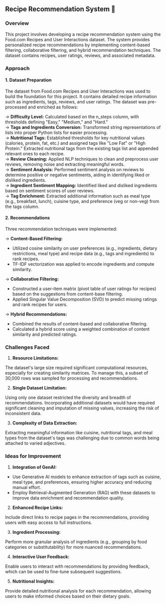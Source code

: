 ## Recipe Recommendation System 🥘

### Overview
This project involves developing a recipe recommendation system using the Food.com Recipes and User Interactions dataset. The system provides personalized recipe recommendations by implementing content-based filtering, collaborative filtering, and hybrid recommendation techniques. The dataset contains recipes, user ratings, reviews, and associated metadata.

### Approach
#### 1. **Dataset Preparation**
The dataset from Food.com Recipes and User Interactions was used to build the foundation for this project. It contains detailed recipe information such as ingredients, tags, reviews, and user ratings. The dataset was pre-processed and enriched as follows:

-> **Difficulty Level:** Calculated based on the n_steps column, with thresholds defining "Easy," "Medium," and "Hard."  
-> **Tags and Ingredients Conversion:** Transformed string representations of lists into proper Python lists for easier processing.  
-> **Nutritional Tags:** Established thresholds for key nutritional values (calories, protein, fat, etc.) and assigned tags like "Low Fat" or "High Protein." Extracted nutritional tags from the existing tags list and appended relevant ones to each recipe.  
-> **Review Cleaning:** Applied NLP techniques to clean and preprocess user reviews, removing noise and extracting meaningful words.  
-> **Sentiment Analysis:** Performed sentiment analysis on reviews to determine positive or negative sentiments, aiding in identifying liked or disliked ingredients.  
-> **Ingredient Sentiment Mapping:** Identified liked and disliked ingredients based on sentiment scores of user reviews.  
-> **Tag Enrichment:** Extracted additional information such as meal type (e.g., breakfast, lunch), cuisine type, and preference (veg or non-veg) from the tags column.  

#### 2. Recommendations
Three recommendation techniques were implemented:

-> **Content-Based Filtering:**
* Utilized cosine similarity on user preferences (e.g., ingredients, dietary restrictions, meal type) and recipe data (e.g., tags and ingredients) to rank recipes.
* TF-IDF vectorization was applied to encode ingredients and compute similarity.

-> **Collaborative Filtering:**
* Constructed a user-item matrix (pivot table of user ratings for recipes) based on the suggestions from content-base filtering.
* Applied Singular Value Decomposition (SVD) to predict missing ratings and rank recipes for users.

-> **Hybrid Recommendations:**
* Combined the results of content-based and collaborative filtering.
* Calculated a hybrid score using a weighted combination of content similarity and predicted ratings.

### Challenges Faced

1. **Resource Limitations:**

The dataset's large size required significant computational resources, especially for creating similarity matrices. To manage this, a subset of 30,000 rows was sampled for processing and recommendations.

2. **Single Dataset Limitation:**

Using only one dataset restricted the diversity and breadth of recommendations. Incorporating additional datasets would have required significant cleaning and imputation of missing values, increasing the risk of inconsistent data.

3. **Complexity of Data Extraction:**

Extracting meaningful information like cuisine, nutritional tags, and meal types from the dataset's tags was challenging due to common words being attached to varied adjectives.

### Ideas for Improvement

1. **Integration of GenAI:**

* Use Generative AI models to enhance extraction of tags such as cuisine, meal type, and preferences, ensuring higher accuracy and reducing manual effort.
* Employ Retrieval-Augmented Generation (RAG) with these datasets to improve data enrichment and recommendation quality.

2. **Enhanced Recipe Links:**

Include direct links to recipe pages in the recommendations, providing users with easy access to full instructions.

3. **Ingredient Processing:**

Perform more granular analysis of ingredients (e.g., grouping by food categories or substitutability) for more nuanced recommendations.

4. **Interactive User Feedback:**

Enable users to interact with recommendations by providing feedback, which can be used to fine-tune subsequent suggestions.

5. **Nutritional Insights:**

Provide detailed nutritional analysis for each recommendation, allowing users to make informed choices based on their dietary goals.
